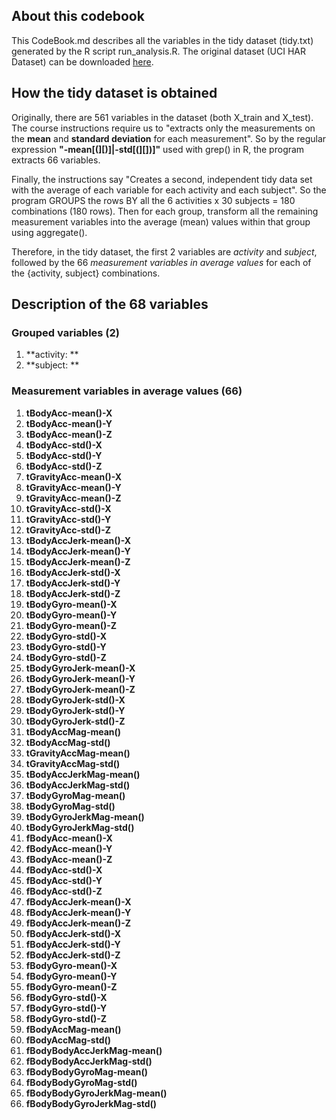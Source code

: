 ## About this codebook
This CodeBook.md describes all the variables in the tidy dataset (tidy.txt) generated by the R script run_analysis.R.
The original dataset (UCI HAR Dataset) can be downloaded [here](https://d396qusza40orc.cloudfront.net/getdata%2Fprojectfiles%2FUCI%20HAR%20Dataset.zip).

## How the tidy dataset is obtained
Originally, there are 561 variables in the dataset (both X_train and X_test). The course instructions require us to "extracts only the measurements on the **mean** and **standard deviation** for each measurement". So by the regular expression **"-mean[(][)]|-std[(][])]"** used with grep() in R, the program extracts 66 variables.

Finally, the instructions say "Creates a second, independent tidy data set with the average of each variable for each activity and each subject". So the program GROUPS the rows BY all the 6 activities x 30 subjects = 180 combinations (180 rows). Then for each group, transform all the remaining measurement variables into the average (mean) values within that group using aggregate().

Therefore, in the tidy dataset, the first 2 variables are *activity* and *subject*, followed by the 66 *measurement variables in average values* for each of the {activity, subject} combinations.

## Description of the 68 variables
### Grouped variables (2)
1. **activity: **
2. **subject: **

### Measurement variables in average values (66)
1. **tBodyAcc-mean()-X**
2. **tBodyAcc-mean()-Y**
3. **tBodyAcc-mean()-Z**
4. **tBodyAcc-std()-X**
5. **tBodyAcc-std()-Y**
6. **tBodyAcc-std()-Z**
7. **tGravityAcc-mean()-X**
8. **tGravityAcc-mean()-Y**
9. **tGravityAcc-mean()-Z**
10. **tGravityAcc-std()-X**
11. **tGravityAcc-std()-Y**
12. **tGravityAcc-std()-Z**
13. **tBodyAccJerk-mean()-X**
14. **tBodyAccJerk-mean()-Y**
15. **tBodyAccJerk-mean()-Z**
16. **tBodyAccJerk-std()-X**
17. **tBodyAccJerk-std()-Y**
18. **tBodyAccJerk-std()-Z**
19. **tBodyGyro-mean()-X**
20. **tBodyGyro-mean()-Y**
21. **tBodyGyro-mean()-Z**
22. **tBodyGyro-std()-X**
23. **tBodyGyro-std()-Y**
24. **tBodyGyro-std()-Z**
25. **tBodyGyroJerk-mean()-X**
26. **tBodyGyroJerk-mean()-Y**
27. **tBodyGyroJerk-mean()-Z**
28. **tBodyGyroJerk-std()-X**
29. **tBodyGyroJerk-std()-Y**
30. **tBodyGyroJerk-std()-Z**
31. **tBodyAccMag-mean()**
32. **tBodyAccMag-std()**
33. **tGravityAccMag-mean()**
34. **tGravityAccMag-std()**
35. **tBodyAccJerkMag-mean()**
36. **tBodyAccJerkMag-std()**
37. **tBodyGyroMag-mean()**
38. **tBodyGyroMag-std()**
39. **tBodyGyroJerkMag-mean()**
40. **tBodyGyroJerkMag-std()**
41. **fBodyAcc-mean()-X**
42. **fBodyAcc-mean()-Y**
43. **fBodyAcc-mean()-Z**
44. **fBodyAcc-std()-X**
45. **fBodyAcc-std()-Y**
46. **fBodyAcc-std()-Z**
47. **fBodyAccJerk-mean()-X**
48. **fBodyAccJerk-mean()-Y**
49. **fBodyAccJerk-mean()-Z**
50. **fBodyAccJerk-std()-X**
51. **fBodyAccJerk-std()-Y**
52. **fBodyAccJerk-std()-Z**
53. **fBodyGyro-mean()-X**
54. **fBodyGyro-mean()-Y**
55. **fBodyGyro-mean()-Z**
56. **fBodyGyro-std()-X**
57. **fBodyGyro-std()-Y**
58. **fBodyGyro-std()-Z**
59. **fBodyAccMag-mean()**
60. **fBodyAccMag-std()**
61. **fBodyBodyAccJerkMag-mean()**
62. **fBodyBodyAccJerkMag-std()**
63. **fBodyBodyGyroMag-mean()**
64. **fBodyBodyGyroMag-std()**
65. **fBodyBodyGyroJerkMag-mean()**
66. **fBodyBodyGyroJerkMag-std()**
